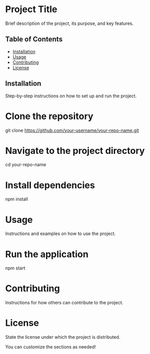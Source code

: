 # Project Title

Brief description of the project, its purpose, and key features.

## Table of Contents
- [Installation](#installation)
- [Usage](#usage)
- [Contributing](#contributing)
- [License](#license)

## Installation

Step-by-step instructions on how to set up and run the project.

# Clone the repository
git clone https://github.com/your-username/your-repo-name.git

# Navigate to the project directory
cd your-repo-name

# Install dependencies
npm install

# Usage
Instructions and examples on how to use the project.

# Run the application
npm start

# Contributing
Instructions for how others can contribute to the project.

# License
State the license under which the project is distributed.

You can customize the sections as needed!
